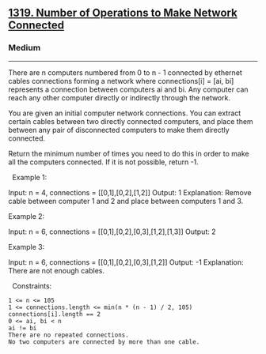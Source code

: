 <h2><a href="https://leetcode.com/problems/number-of-operations-to-make-network-connected/">1319. Number of Operations to Make Network Connected</a></h2><h3>Medium</h3><hr>There are n computers numbered from 0 to n - 1 connected by ethernet cables connections forming a network where connections[i] = [ai, bi] represents a connection between computers ai and bi. Any computer can reach any other computer directly or indirectly through the network.

You are given an initial computer network connections. You can extract certain cables between two directly connected computers, and place them between any pair of disconnected computers to make them directly connected.

Return the minimum number of times you need to do this in order to make all the computers connected. If it is not possible, return -1.

 
Example 1:

Input: n = 4, connections = [[0,1],[0,2],[1,2]]
Output: 1
Explanation: Remove cable between computer 1 and 2 and place between computers 1 and 3.


Example 2:

Input: n = 6, connections = [[0,1],[0,2],[0,3],[1,2],[1,3]]
Output: 2


Example 3:

Input: n = 6, connections = [[0,1],[0,2],[0,3],[1,2]]
Output: -1
Explanation: There are not enough cables.


 
Constraints:


	1 <= n <= 105
	1 <= connections.length <= min(n * (n - 1) / 2, 105)
	connections[i].length == 2
	0 <= ai, bi < n
	ai != bi
	There are no repeated connections.
	No two computers are connected by more than one cable.

